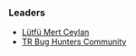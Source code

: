 ### Leaders
* [Lütfü Mert Ceylan](mailto:lutfu.mertceylan@owasp.org)
* [TR Bug Hunters Community](https://twitter.com/trbughunters)
